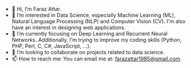 - 👋 Hi, I’m Faraz Attar.
- 👀 I’m interested in Data Science, especially Machine Learning (ML), Natural Language Processing (NLP) and Computer Vision (CV). I'm also have an interest in designing web applications.
- 🌱 I’m currently focusing on Deep Learning and Recurrent Neural Networks. Additionally, I'm trying to improve my coding skills (Python, PHP, Perl, C, C#, JavaScript, ...). 
- 💞️ I’m looking to collaborate on projects related to data science.
- 📫 How to reach me: You can email me at: farazattar1985@gmail.com.

<!---
farazattar/farazattar is a ✨ special ✨ repository because its `README.md` (this file) appears on your GitHub profile.
You can click the Preview link to take a look at your changes.
--->
